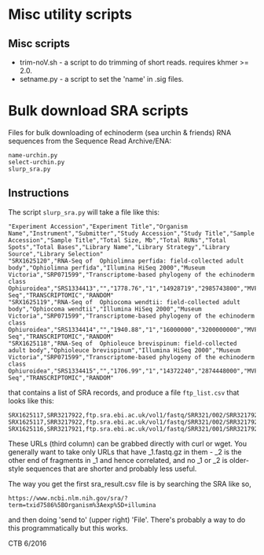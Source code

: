 # Misc utility scripts

## Misc scripts

* trim-noV.sh - a script to do trimming of short reads. requires khmer >= 2.0.
* setname.py - a script to set the 'name' in .sig files.

# Bulk download SRA scripts

Files for bulk downloading of echinoderm (sea urchin & friends) RNA
sequences from the Sequence Read Archive/ENA:

```
name-urchin.py
select-urchin.py
slurp_sra.py
```

## Instructions

The script `slurp_sra.py` will take a file like this:

```
"Experiment Accession","Experiment Title","Organism Name","Instrument","Submitter","Study Accession","Study Title","Sample Accession","Sample Title","Total Size, Mb","Total RUNs","Total Spots","Total Bases","Library Name","Library Strategy","Library Source","Library Selection"
"SRX1625120","RNA-Seq of  Ophiolimna perfida: field-collected adult body","Ophiolimna perfida","Illumina HiSeq 2000","Museum Victoria","SRP071599","Transcriptome-based phylogeny of the echinoderm class Ophiuroidea","SRS1334413","","1778.76","1","14928719","2985743800","MVF188866","RNA-Seq","TRANSCRIPTOMIC","RANDOM"
"SRX1625119","RNA-Seq of  Ophiocoma wendtii: field-collected adult body","Ophiocoma wendtii","Illumina HiSeq 2000","Museum Victoria","SRP071599","Transcriptome-based phylogeny of the echinoderm class Ophiuroidea","SRS1334414","","1940.88","1","16000000","3200000000","MVF193471","RNA-Seq","TRANSCRIPTOMIC","RANDOM"
"SRX1625118","RNA-Seq of  Ophioleuce brevispinum: field-collected adult body","Ophioleuce brevispinum","Illumina HiSeq 2000","Museum Victoria","SRP071599","Transcriptome-based phylogeny of the echinoderm class Ophiuroidea","SRS1334415","","1706.99","1","14372240","2874448000","MVF188879","RNA-Seq","TRANSCRIPTOMIC","RANDOM"
```

that contains a list of SRA records, and produce a file `ftp_list.csv` that looks like this:

```
SRX1625117,SRR3217922,ftp.sra.ebi.ac.uk/vol1/fastq/SRR321/002/SRR3217922/SRR3217922_1.fastq.gz,d9375ad599dbcc24dc29570ace7c328a,1167260213
SRX1625117,SRR3217922,ftp.sra.ebi.ac.uk/vol1/fastq/SRR321/002/SRR3217922/SRR3217922_2.fastq.gz,0c41ce2f0d7e80257ed45a91bc0c5a69,1172062623
SRX1625116,SRR3217921,ftp.sra.ebi.ac.uk/vol1/fastq/SRR321/001/SRR3217921/SRR3217921_1.fastq.gz,afa3f0c4763dfbd43fc6137c691fa927,1672839396
```

These URLs (third column) can be grabbed directly with curl or
wget. You generally want to take only URLs that have _1.fastq.gz in
them - _2 is the other end of fragments in _1 and hence correlated,
and no _1 or _2 is older-style sequences that are shorter and probably
less useful.

The way you get the first sra_result.csv file is by searching the SRA like so,

```
https://www.ncbi.nlm.nih.gov/sra/?term=txid7586%5BOrganism%3Aexp%5D+illumina
```

and then doing 'send to' (upper right) 'File'. There's probably a way
to do this programmatically but this works.

CTB 6/2016

